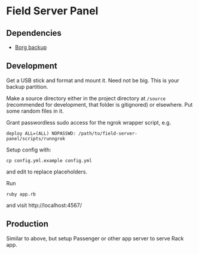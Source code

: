 # Field Server Panel

## Dependencies

* [Borg backup](https://borgbackup.readthedocs.io)

## Development

Get a USB stick and format and mount it. Need not be big. This is your backup partition.

Make a source directory either in the project directory at `/source` (recommended for development, that folder is gitignored) or elsewhere. Put some random files in it.

Grant passwordless sudo access for the ngrok wrapper script, e.g.

    deploy ALL=(ALL) NOPASSWD: /path/to/field-server-panel/scripts/runngrok

Setup config with:

    cp config.yml.example config.yml

and edit to replace placeholders.

Run

    ruby app.rb

and visit http://localhost:4567/

## Production

Similar to above, but setup Passenger or other app server to serve Rack app.
